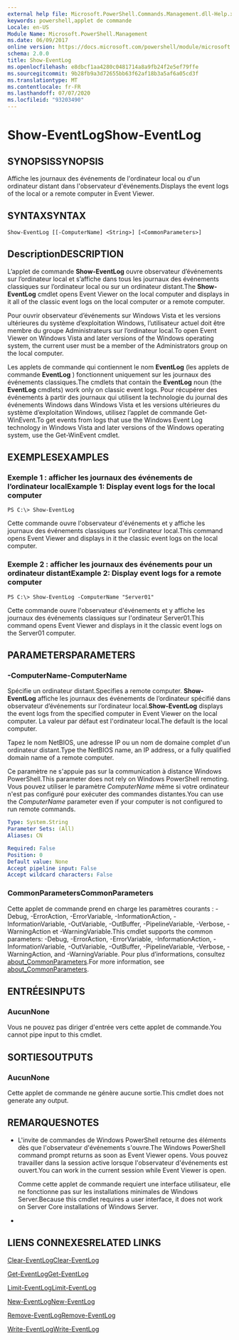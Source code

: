 ```yaml
---
external help file: Microsoft.PowerShell.Commands.Management.dll-Help.xml
keywords: powershell,applet de commande
Locale: en-US
Module Name: Microsoft.PowerShell.Management
ms.date: 06/09/2017
online version: https://docs.microsoft.com/powershell/module/microsoft.powershell.management/show-eventlog?view=powershell-5.1&WT.mc_id=ps-gethelp
schema: 2.0.0
title: Show-EventLog
ms.openlocfilehash: e8dbcf1aa4280c0481714a8a9fb24f2e5ef79ffe
ms.sourcegitcommit: 9b28fb9a3d72655bb63f62af18b3a5af6a05cd3f
ms.translationtype: MT
ms.contentlocale: fr-FR
ms.lasthandoff: 07/07/2020
ms.locfileid: "93203490"
---
```

# <span data-ttu-id="3d6e1-103">Show-EventLog</span><span class="sxs-lookup"><span data-stu-id="3d6e1-103">Show-EventLog</span></span>

## <span data-ttu-id="3d6e1-104">SYNOPSIS</span><span class="sxs-lookup"><span data-stu-id="3d6e1-104">SYNOPSIS</span></span>
<span data-ttu-id="3d6e1-105">Affiche les journaux des événements de l'ordinateur local ou d'un ordinateur distant dans l'observateur d'événements.</span><span class="sxs-lookup"><span data-stu-id="3d6e1-105">Displays the event logs of the local or a remote computer in Event Viewer.</span></span>

## <span data-ttu-id="3d6e1-106">SYNTAX</span><span class="sxs-lookup"><span data-stu-id="3d6e1-106">SYNTAX</span></span>

```
Show-EventLog [[-ComputerName] <String>] [<CommonParameters>]
```

## <span data-ttu-id="3d6e1-107">Description</span><span class="sxs-lookup"><span data-stu-id="3d6e1-107">DESCRIPTION</span></span>
<span data-ttu-id="3d6e1-108">L’applet de commande **Show-EventLog** ouvre observateur d’événements sur l’ordinateur local et s’affiche dans tous les journaux des événements classiques sur l’ordinateur local ou sur un ordinateur distant.</span><span class="sxs-lookup"><span data-stu-id="3d6e1-108">The **Show-EventLog** cmdlet opens Event Viewer on the local computer and displays in it all of the classic event logs on the local computer or a remote computer.</span></span>

<span data-ttu-id="3d6e1-109">Pour ouvrir observateur d’événements sur Windows Vista et les versions ultérieures du système d’exploitation Windows, l’utilisateur actuel doit être membre du groupe Administrateurs sur l’ordinateur local.</span><span class="sxs-lookup"><span data-stu-id="3d6e1-109">To open Event Viewer on Windows Vista and later versions of the Windows operating system, the current user must be a member of the Administrators group on the local computer.</span></span>

<span data-ttu-id="3d6e1-110">Les applets de commande qui contiennent le nom **EventLog** (les applets de commande **EventLog** ) fonctionnent uniquement sur les journaux des événements classiques.</span><span class="sxs-lookup"><span data-stu-id="3d6e1-110">The cmdlets that contain the **EventLog** noun (the **EventLog** cmdlets) work only on classic event logs.</span></span>
<span data-ttu-id="3d6e1-111">Pour récupérer des événements à partir des journaux qui utilisent la technologie du journal des événements Windows dans Windows Vista et les versions ultérieures du système d’exploitation Windows, utilisez l’applet de commande Get-WinEvent.</span><span class="sxs-lookup"><span data-stu-id="3d6e1-111">To get events from logs that use the Windows Event Log technology in Windows Vista and later versions of the Windows operating system, use the Get-WinEvent cmdlet.</span></span>

## <span data-ttu-id="3d6e1-112">EXEMPLES</span><span class="sxs-lookup"><span data-stu-id="3d6e1-112">EXAMPLES</span></span>

### <span data-ttu-id="3d6e1-113">Exemple 1 : afficher les journaux des événements de l’ordinateur local</span><span class="sxs-lookup"><span data-stu-id="3d6e1-113">Example 1: Display event logs for the local computer</span></span>

```
PS C:\> Show-EventLog
```

<span data-ttu-id="3d6e1-114">Cette commande ouvre l'observateur d'événements et y affiche les journaux des événements classiques sur l'ordinateur local.</span><span class="sxs-lookup"><span data-stu-id="3d6e1-114">This command opens Event Viewer and displays in it the classic event logs on the local computer.</span></span>

### <span data-ttu-id="3d6e1-115">Exemple 2 : afficher les journaux des événements pour un ordinateur distant</span><span class="sxs-lookup"><span data-stu-id="3d6e1-115">Example 2: Display event logs for a remote computer</span></span>

```
PS C:\> Show-EventLog -ComputerName "Server01"
```

<span data-ttu-id="3d6e1-116">Cette commande ouvre l'observateur d'événements et y affiche les journaux des événements classiques sur l'ordinateur Server01.</span><span class="sxs-lookup"><span data-stu-id="3d6e1-116">This command opens Event Viewer and displays in it the classic event logs on the Server01 computer.</span></span>

## <span data-ttu-id="3d6e1-117">PARAMETERS</span><span class="sxs-lookup"><span data-stu-id="3d6e1-117">PARAMETERS</span></span>

### <span data-ttu-id="3d6e1-118">-ComputerName</span><span class="sxs-lookup"><span data-stu-id="3d6e1-118">-ComputerName</span></span>
<span data-ttu-id="3d6e1-119">Spécifie un ordinateur distant.</span><span class="sxs-lookup"><span data-stu-id="3d6e1-119">Specifies a remote computer.</span></span>
<span data-ttu-id="3d6e1-120">**Show-EventLog** affiche les journaux des événements de l’ordinateur spécifié dans observateur d’événements sur l’ordinateur local.</span><span class="sxs-lookup"><span data-stu-id="3d6e1-120">**Show-EventLog** displays the event logs from the specified computer in Event Viewer on the local computer.</span></span>
<span data-ttu-id="3d6e1-121">La valeur par défaut est l'ordinateur local.</span><span class="sxs-lookup"><span data-stu-id="3d6e1-121">The default is the local computer.</span></span>

<span data-ttu-id="3d6e1-122">Tapez le nom NetBIOS, une adresse IP ou un nom de domaine complet d'un ordinateur distant.</span><span class="sxs-lookup"><span data-stu-id="3d6e1-122">Type the NetBIOS name, an IP address, or a fully qualified domain name of a remote computer.</span></span>

<span data-ttu-id="3d6e1-123">Ce paramètre ne s'appuie pas sur la communication à distance Windows PowerShell.</span><span class="sxs-lookup"><span data-stu-id="3d6e1-123">This parameter does not rely on Windows PowerShell remoting.</span></span>
<span data-ttu-id="3d6e1-124">Vous pouvez utiliser le paramètre *ComputerName* même si votre ordinateur n'est pas configuré pour exécuter des commandes distantes.</span><span class="sxs-lookup"><span data-stu-id="3d6e1-124">You can use the *ComputerName* parameter even if your computer is not configured to run remote commands.</span></span>

```yaml
Type: System.String
Parameter Sets: (All)
Aliases: CN

Required: False
Position: 0
Default value: None
Accept pipeline input: False
Accept wildcard characters: False
```

### <span data-ttu-id="3d6e1-125">CommonParameters</span><span class="sxs-lookup"><span data-stu-id="3d6e1-125">CommonParameters</span></span>
<span data-ttu-id="3d6e1-126">Cette applet de commande prend en charge les paramètres courants : -Debug, -ErrorAction, -ErrorVariable, -InformationAction, -InformationVariable, -OutVariable, -OutBuffer, -PipelineVariable, -Verbose, -WarningAction et -WarningVariable.</span><span class="sxs-lookup"><span data-stu-id="3d6e1-126">This cmdlet supports the common parameters: -Debug, -ErrorAction, -ErrorVariable, -InformationAction, -InformationVariable, -OutVariable, -OutBuffer, -PipelineVariable, -Verbose, -WarningAction, and -WarningVariable.</span></span> <span data-ttu-id="3d6e1-127">Pour plus d’informations, consultez [about_CommonParameters](https://go.microsoft.com/fwlink/?LinkID=113216).</span><span class="sxs-lookup"><span data-stu-id="3d6e1-127">For more information, see [about_CommonParameters](https://go.microsoft.com/fwlink/?LinkID=113216).</span></span>

## <span data-ttu-id="3d6e1-128">ENTRÉES</span><span class="sxs-lookup"><span data-stu-id="3d6e1-128">INPUTS</span></span>

### <span data-ttu-id="3d6e1-129">Aucun</span><span class="sxs-lookup"><span data-stu-id="3d6e1-129">None</span></span>
<span data-ttu-id="3d6e1-130">Vous ne pouvez pas diriger d'entrée vers cette applet de commande.</span><span class="sxs-lookup"><span data-stu-id="3d6e1-130">You cannot pipe input to this cmdlet.</span></span>

## <span data-ttu-id="3d6e1-131">SORTIES</span><span class="sxs-lookup"><span data-stu-id="3d6e1-131">OUTPUTS</span></span>

### <span data-ttu-id="3d6e1-132">Aucun</span><span class="sxs-lookup"><span data-stu-id="3d6e1-132">None</span></span>
<span data-ttu-id="3d6e1-133">Cette applet de commande ne génère aucune sortie.</span><span class="sxs-lookup"><span data-stu-id="3d6e1-133">This cmdlet does not generate any output.</span></span>

## <span data-ttu-id="3d6e1-134">REMARQUES</span><span class="sxs-lookup"><span data-stu-id="3d6e1-134">NOTES</span></span>

* <span data-ttu-id="3d6e1-135">L'invite de commandes de Windows PowerShell retourne des éléments dès que l'observateur d'événements s'ouvre.</span><span class="sxs-lookup"><span data-stu-id="3d6e1-135">The Windows PowerShell command prompt returns as soon as Event Viewer opens.</span></span> <span data-ttu-id="3d6e1-136">Vous pouvez travailler dans la session active lorsque l'observateur d'événements est ouvert.</span><span class="sxs-lookup"><span data-stu-id="3d6e1-136">You can work in the current session while Event Viewer is open.</span></span>

  <span data-ttu-id="3d6e1-137">Comme cette applet de commande requiert une interface utilisateur, elle ne fonctionne pas sur les installations minimales de Windows Server.</span><span class="sxs-lookup"><span data-stu-id="3d6e1-137">Because this cmdlet requires a user interface, it does not work on Server Core installations of Windows Server.</span></span>

*

## <span data-ttu-id="3d6e1-138">LIENS CONNEXES</span><span class="sxs-lookup"><span data-stu-id="3d6e1-138">RELATED LINKS</span></span>

[<span data-ttu-id="3d6e1-139">Clear-EventLog</span><span class="sxs-lookup"><span data-stu-id="3d6e1-139">Clear-EventLog</span></span>](Clear-EventLog.md)

[<span data-ttu-id="3d6e1-140">Get-EventLog</span><span class="sxs-lookup"><span data-stu-id="3d6e1-140">Get-EventLog</span></span>](Get-EventLog.md)

[<span data-ttu-id="3d6e1-141">Limit-EventLog</span><span class="sxs-lookup"><span data-stu-id="3d6e1-141">Limit-EventLog</span></span>](Limit-EventLog.md)

[<span data-ttu-id="3d6e1-142">New-EventLog</span><span class="sxs-lookup"><span data-stu-id="3d6e1-142">New-EventLog</span></span>](New-EventLog.md)

[<span data-ttu-id="3d6e1-143">Remove-EventLog</span><span class="sxs-lookup"><span data-stu-id="3d6e1-143">Remove-EventLog</span></span>](Remove-EventLog.md)

[<span data-ttu-id="3d6e1-144">Write-EventLog</span><span class="sxs-lookup"><span data-stu-id="3d6e1-144">Write-EventLog</span></span>](Write-EventLog.md)
